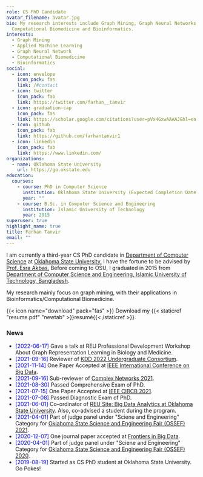 ```yaml
---
role: CS PhD Candidate
avatar_filename: avatar.jpg
bio: My research interests include Graph Mining, Graph Neural Networks,
  Computational Biomedicine and Bioinformatics.
interests:
  - Graph Mining
  - Applied Machine Learning
  - Graph Neural Network
  - Computational Biomedicine
  - Bioinformatics
social:
  - icon: envelope
    icon_pack: fas
    link: /#contact
  - icon: twitter
    icon_pack: fab
    link: https://twitter.com/farhan__tanvir
  - icon: graduation-cap
    icon_pack: fas
    link: https://scholar.google.com/citations?user=pVx4GxwAAAAJ&hl=en
  - icon: github
    icon_pack: fab
    link: https://github.com/farhantanvir1
  - icon: linkedin
    icon_pack: fab
    link: https://www.linkedin.com/
organizations:
  - name: Oklahoma State University
    url: https://go.okstate.edu
education:
  courses:
    - course: PhD in Computer Science
      institution: Oklahoma State University (Expected Completion Date - 2024)
      year: ""
    - course: B.Sc. in Computer Science and Engineering
      institution: Islamic University of Technology
      year: 2015
superuser: true
highlight_name: true
title: Farhan Tanvir
email: ""
---
```

<p>
I am currently a third-year CS PhD candidate in <a target="_blank" href="https://computerscience.okstate.edu/">Department of Computer Science</a> at <a target="_blank" href="https://go.okstate.edu/">Oklahoma State University.</a> I have the fortune to be advised by <a target="_blank" href="https://www.cs.okstate.edu/~eakbas/">Prof. Esra Akbas.</a> Before coming to OSU, I graduated in 2015 from <a target="_blank" href="https://cse.iutoic-dhaka.edu">Department of Computer Science and Engineering, Islamic University of Technology, Bangladesh</a>.

My research mainly focus on graph mining, with their applications in Bioinformatics/Computational Biomedicine.

{{< icon name="download" pack="fas" >}} Download my {{< staticref "resume.pdf" "newtab" >}}resumé{{< /staticref >}}.

</p>

<h3 id="news">News</h3>

<p>
<ul>

<li>
<span style="color:blue">[2022-06-17]</span>
Gave a talk at REU Professional Development Workshop About Graph Representation Learning in Biology and Medicine</a>.
</li>
<li>
<span style="color:blue">[2021-09-16]</span>
Reviewer of <a target="_blank" href="https://www.kdd.org/kdd2022/cfpUG.html">KDD 2022 Undergraduate Consortium</a>.
</li>

<li>
<span style="color:blue">[2021-11-14]</span>
One Paper Accepted at <a target="_blank" href="https://bigdatareu.umbc.edu/reu-symposium/">IEEE International Conference on Big Data</a>.
</li>
<li>
<span style="color:blue">[2021-09-16]</span>
Sub-reviewer of <a target="_blank" href="https://complexnetworks.org">Complex Networks 2021</a>.
</li>

<li>
<span style="color:blue">[2021-08-30]</span>
Passed Comprehensive Exam of PhD.
</li>

<li>
<span style="color:blue">[2021-07-15]</span>
One Paper Accepted at <a target="_blank" href="https://federation.edu.au/cibcb2021">IEEE CIBCB 2021</a>.
</li>

<li>
<span style="color:blue">[2021-07-08]</span>
Passed Diagnostic Exam of PhD.
</li>

<li>
<span style="color:blue">[2021-06-01]</span>
Co-ordinator of <a target="_blank" href="http://cs.okstate.edu/reu/about.html">REU Site: Big Data Analytics at Oklahoma State University</a>. Also, co-advised a student during the program.
</li>

<li>
<span style="color:blue">[2021-04-01]</span>
Part of judge panel under "Sciene and Engineering" Category for <a target="_blank" href="https://ossef.okstate.edu">Oklahoma State Science and Engineering Fair (OSSEF) 2021</a>.
</li>

<li>
<span style="color:blue">[2020-12-07]</span>
One journal paper accepted at <a target="_blank" href="https://www.frontiersin.org/journals/big-data">Frontiers in Big Data</a>.
</li>

<li>
<span style="color:blue">[2020-04-01]</span>
Part of judge panel under "Sciene and Engineering" Category for <a target="_blank" href="https://ossef.okstate.edu/2020-ossef-winners.html">Oklahoma State Science and Engineering Fair (OSSEF) 2020</a>.
</li>

<li>
<span style="color:blue">[2019-08-19]</span>
Started as CS PhD student at Oklahoma State University. Go Pokes!</a>
</li>

</ul>

</p>
